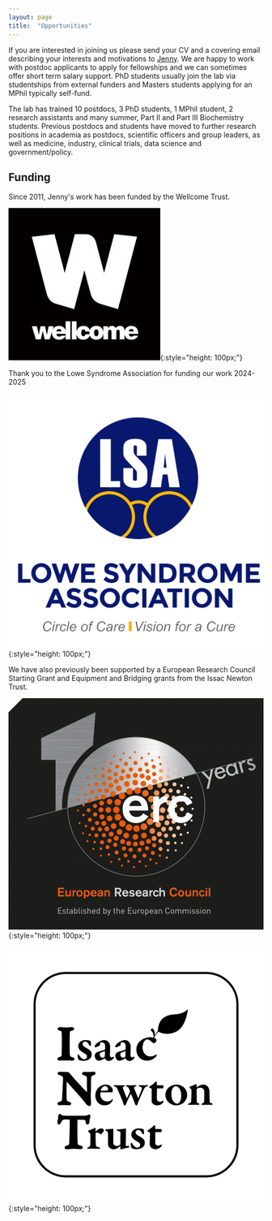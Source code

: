 ```yaml
---
layout: page
title:  "Opportunities"
---
```


If you are interested in joining us please send your CV and a covering email describing your interests and motivations to [Jenny](mailto:jlg38@cam.ac.uk). We are happy to work with postdoc applicants to apply for fellowships and we can sometimes offer short term salary support. PhD students usually join the lab via studentships from external funders and Masters students applying for an MPhil typically self-fund. 

The lab has trained 10 postdocs, 3 PhD students, 1 MPhil student, 2 research assistants and many summer, Part II and Part III Biochemistry students. Previous postdocs and students have moved to further research positions in academia as postdocs, scientific officers and group leaders, as well as medicine, industry, clinical trials, data science and government/policy.


Funding
-------

Since 2011, Jenny's work has been funded by the Wellcome Trust.

![Wellcome Logo](images/wellcome.jpg){:style="height: 100px;"}

Thank you to the Lowe Syndrome Association for funding our work 2024-2025

![LSA Logo](images/LSAlogo.jpg){:style="height: 100px;"}

We have also previously been supported by a European Research Council Starting Grant and Equipment and Bridging grants from the Issac Newton Trust.

![ERC Logo](images/erc.jpg){:style="height: 100px;"}

![INT Logo](images/INTwordapple.png){:style="height: 100px;"}
